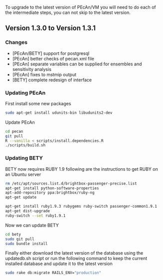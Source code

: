 To upgrade to the latest version of PEcAn/VM you will need to do each of the intermediate steps, you can not skip to the latest version.

## Version 1.3.0 to Version 1.3.1

### Changes

* [PEcAn/BETY] support for postgresql
* [PEcAn] better checks of pecan.xml file
* [PEcAn] separate variables can be supplied for ensembles and sensitivity analysis
* [PEcAn] fixes to mstmip output
* [BETY] complete redesign of interface

### Updating PEcAn

First install some new packages
```bash
sudo apt-get install udunits-bin libudunits2-dev
```

Update PEcAn
```bash
cd pecan
git pull
R --vanilla < scripts/install.dependencies.R
./scripts/build.sh
```

### Updating BETY

BETY now requires RUBY 1.9 following are the instructions to get RUBY on an Ubuntu server
```bash
rm /etc/apt/sources.list.d/brightbox-passenger-precise.list 
apt-get install python-software-properties
apt-add-repository ppa:brightbox/ruby-ng
apt-get update

apt-get install ruby1.9.3 rubygems ruby-switch passenger-common1.9.1
apt-get dist-upgrade
ruby-switch --set ruby1.9.1
```

Now we can update BETY
```bash
cd bety
sudo git pull
sudo bundle install
```

Finally either download the latest version of the database using the updatedb.sh script or run the following command to keep the current installed database and update it to the latest version
```bash
sudo rake db:migrate RAILS_ENV="production"
```